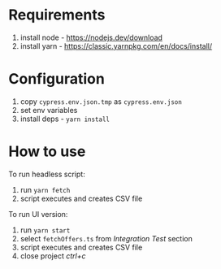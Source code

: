 # Requirements
1. install node - https://nodejs.dev/download
2. install yarn - https://classic.yarnpkg.com/en/docs/install/

# Configuration
1. copy `cypress.env.json.tmp` as `cypress.env.json`
2. set env variables
3. install deps - `yarn install`

# How to use
To run headless script:
1. run `yarn fetch`
2. script executes and creates CSV file

To run UI version:
1. run `yarn start`
2. select `fetchOffers.ts` from *Integration Test* section
3. script executes and creates CSV file
4. close project *ctrl+c*
